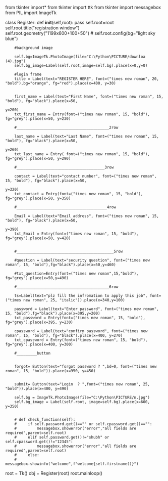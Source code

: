 from tkinter import*
from tkinter import ttk
from tkinter import messagebox
from PIL import ImageTk

class Register:
    def __init__(self,root):
        pass
        self.root=root
        self.root.title("registration window")
        self.root.geometry("1199x600+100+50")
       # self.root.config(bg="light sky blue")


        #background image

        self.bg=ImageTk.PhotoImage(file="C:\Python\PICTURE/downloa (4).jpg")
        self.bg_image=Label(self.root,image=self.bg).place(x=0,y=0)

        #login frame
        title = Label(text="REGISTER HERE", font=("times new roman", 20, "bold"),bg="orange", fg="red").place(x=400, y=30)


        first_name = Label(text="First Name", font=("times new roman", 15, "bold"), fg="black").place(x=50,
                                                                                                              y=200)
        txt_first_name = Entry(font=("times new roman", 15, "bold"), fg="grey").place(x=50, y=230)

        #_________________________________________2row

        last_name = Label(text="Last Name", font=("times new roman", 15, "bold"), fg="black").place(x=50,
                                                                                                            y=260)
        txt_last_name = Entry( font=("times new roman", 15, "bold"), fg="grey").place(x=50, y=290)

        #_______________________________________3row

        contact = Label(text="contact number", font=("times new roman", 15, "bold"), fg="black").place(x=50,
                                                                                                               y=320)
        txt_contact = Entry(font=("times new roman", 15, "bold"), fg="grey").place(x=50, y=350)

        #________________________________________4row

        Email = Label(text="Email address", font=("times new roman", 15, "bold"), fg="black").place(x=50,
                                                                                                            y=390)
        txt_Email = Entry(font=("times new roman", 15, "bold"), fg="grey").place(x=50, y=420)


        #___________________________________________5row

        #question = Label(text="security question", font=("times new roman", 15, "bold"),fg="black").place(x=50,y=460)

        #txt_question=Entry(font=("times new roman",15,"bold"), fg="grey").place(x=50,y=490)

        #_________________________________________6row

        ts=Label(text="plz fill the infromation to apply this job", font=("times new roman", 25, "italic")).place(x=340,y=100)

        password = Label(text="Enter password", font=("times new roman", 15, "bold"),fg="black").place(x=395,y=200)
        txt_password = Entry(font=("times new roman", 15, "bold"), fg="grey").place(x=395, y=230)

        cpassword = Label(text="confirm password", font=("times new roman", 15, "bold"), fg="black").place(x=400, y=270)
        txt_cpassword = Entry(font=("times new roman", 15, "bold"), fg="grey").place(x=400, y=300)

        #_________button


        forgot= Button(text="forgot password ? ",bd=0, font=("times new roman", 15, "bold")).place(x=950, y=450)


        submit= Button(text="Login  ? ",font=("times new roman", 25, "bold")).place(x=400, y=490)

        self.bg = ImageTk.PhotoImage(file="C:\Python\PICTURE/n.jpg")
        self.bg_image = Label(self.root, image=self.bg).place(x=600, y=350)


        # def check_function(self):
        #     if self.password.get()=="" or self.cpassword.get()=="":
        #         messagebox.showerror("error","all fields are required",parent=self.root)
        #     elif self.password.get()!="shubh" or self.cpassword.get()!="12345":
        #         messagebox.showerror("error","all fields are required",parent=self.root)
        #     else:
        #         messagebox.showinfo("welcome",f"welcome{self.firstname()}")





root = Tk()
obj = Register(root)
root.mainloop()
